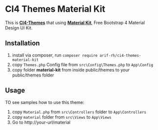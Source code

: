 # CI4 Themes Material Kit

This is [**CI4-Themes**](https://github.com/arif-rh/ci4-themes) that using [**Material Kit**](https://www.creative-tim.com/product/material-kit), Free Bootstrap 4 Material Design UI Kit.

## Installation

1. install via composer, run `composer require arif-rh/ci4-themes-material-kit`
2. copy `Themes.php` Config file from `src\Config\Themes.php` to `App\Config`
3. copy folder **material-kit** from inside public/themes to your public/themes folder

## Usage

TO see samples how to use this theme:

1. copy `Material.php` from `src\Controllers` folder to `App\Controllers`
2. copy `material` folder from `src\Views` to `App\Views`
3. Go to http://your-url/material